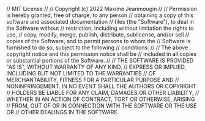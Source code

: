 // MIT License
// 
// Copyright (c) 2022 Maxime Jeanmougin
// 
// Permission is hereby granted, free of charge, to any person
// obtaining a copy of this software and associated documentation
// files (the "Software"), to deal in the Software without
// restriction, including without limitation the rights to use,
// copy, modify, merge, publish, distribute, sublicense, and/or sell
// copies of the Software, and to permit persons to whom the
// Software is furnished to do so, subject to the following
// conditions:
// 
// The above copyright notice and this permission notice shall be
// included in all copies or substantial portions of the Software.
// 
// THE SOFTWARE IS PROVIDED "AS IS", WITHOUT WARRANTY OF ANY KIND,
// EXPRESS OR IMPLIED, INCLUDING BUT NOT LIMITED TO THE WARRANTIES
// OF MERCHANTABILITY, FITNESS FOR A PARTICULAR PURPOSE AND
// NONINFRINGEMENT. IN NO EVENT SHALL THE AUTHORS OR COPYRIGHT
// HOLDERS BE LIABLE FOR ANY CLAIM, DAMAGES OR OTHER LIABILITY,
// WHETHER IN AN ACTION OF CONTRACT, TORT OR OTHERWISE, ARISING
// FROM, OUT OF OR IN CONNECTION WITH THE SOFTWARE OR THE USE OR
// OTHER DEALINGS IN THE SOFTWARE. 